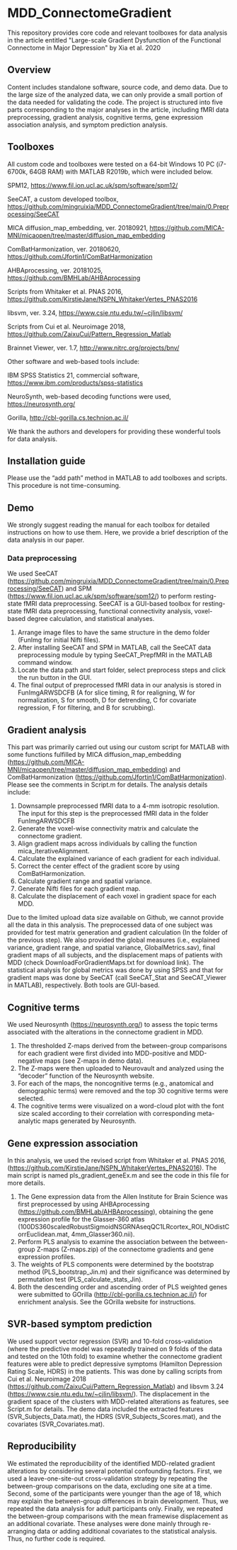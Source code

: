 # MDD_ConnectomeGradient
This repository provides core code and relevant toolboxes for data analysis in the article entitled "Large-scale Gradient Dysfunction of the Functional Connectome in Major Depression" by Xia et al. 2020

## Overview
Content includes standalone software, source code, and demo data. Due to the large size of the analyzed data, we can only provide a small portion of the data needed for validating the code. 
The project is structured into five parts corresponding to the major analyses in the article, including fMRI data preprocessing, gradient analysis, cognitive terms, gene expression association analysis, and symptom prediction analysis. 

## Toolboxes
All custom code and toolboxes were tested on a 64-bit Windows 10 PC (i7-6700k, 64GB RAM) with MATLAB R2019b, which were included below. 

SPM12, https://www.fil.ion.ucl.ac.uk/spm/software/spm12/

SeeCAT, a custom developed toolbox, https://github.com/mingruixia/MDD_ConnectomeGradient/tree/main/0.Preprocessing/SeeCAT

MICA diffusion_map_embedding, ver. 20180921, https://github.com/MICA-MNI/micaopen/tree/master/diffusion_map_embedding

ComBatHarmonization, ver. 20180620, https://github.com/Jfortin1/ComBatHarmonization

AHBAprocessing, ver. 20181025, https://github.com/BMHLab/AHBAprocessing

Scripts from Whitaker et al. PNAS 2016, https://github.com/KirstieJane/NSPN_WhitakerVertes_PNAS2016

libsvm, ver. 3.24, https://www.csie.ntu.edu.tw/~cjlin/libsvm/

Scripts from Cui et al. Neuroimage 2018, https://github.com/ZaixuCui/Pattern_Regression_Matlab

Brainnet Viewer, ver. 1.7, http://www.nitrc.org/projects/bnv/

Other software and web-based tools include:

IBM SPSS Statistics 21, commercial software, https://www.ibm.com/products/spss-statistics

NeuroSynth, web-based decoding functions were used, https://neurosynth.org/

Gorilla, http://cbl-gorilla.cs.technion.ac.il/

We thank the authors and developers for providing these wonderful tools for data analysis. 

## Installation guide
Please use the “add path” method in MATLAB to add toolboxes and scripts. This procedure is not time-consuming. 

## Demo
We strongly suggest reading the manual for each toolbox for detailed instructions on how to use them. Here, we provide a brief description of the data analysis in our paper. 

### Data preprocessing
We used SeeCAT (https://github.com/mingruixia/MDD_ConnectomeGradient/tree/main/0.Preprocessing/SeeCAT) and SPM (https://www.fil.ion.ucl.ac.uk/spm/software/spm12/) to perform resting-state fMRI data preprocessing. SeeCAT is a GUI-based toolbox for resting-state fMRI data preprocessing, functional connectivity analysis, voxel-based degree calculation, and statistical analyses. 
1. Arrange image files to have the same structure in the demo folder (FunImg for initial Nifti files).
2. After installing SeeCAT and SPM in MATLAB, call the SeeCAT data preprocessing module by typing SeeCAT_PrepfMRI in the MATLAB command window.
3. Locate the data path and start folder, select preprocess steps and click the run button in the GUI.
4. The final output of preprocessed fMRI data in our analysis is stored in FunImgARWSDCFB (A for slice timing, R for realigning, W for normalization, S for smooth, D for detrending, C for covariate regression, F for filtering, and B for scrubbing). 

## Gradient analysis
This part was primarily carried out using our custom script for MATLAB with some functions fulfilled by MICA diffusion_map_embedding (https://github.com/MICA-MNI/micaopen/tree/master/diffusion_map_embedding) and ComBatHarmonization (https://github.com/Jfortin1/ComBatHarmonization). Please see the comments in Script.m for details. The analysis details include:
1. Downsample preprocessed fMRI data to a 4-mm isotropic resolution. The input for this step is the preprocessed fMRI data in the folder FunImgARWSDCFB
2. Generate the voxel-wise connectivity matrix and calculate the connectome gradient.
3. Align gradient maps across individuals by calling the function mica_iterativeAlignment.
4. Calculate the explained variance of each gradient for each individual. 
5. Correct the center effect of the gradient score by using ComBatHarmonization.
6. Calculate gradient range and spatial variance.
7. Generate Nifti files for each gradient map.
8. Calculate the displacement of each voxel in gradient space for each MDD. 

Due to the limited upload data size available on Github, we cannot provide all the data in this analysis. The preprocessed data of one subject was provided for test matrix generation and gradient calculation (In the folder of the previous step). We also provided the global measures (i.e., explained variance, gradient range, and spatial variance, GlobalMetrics.sav), final gradient maps of all subjects, and the displacement maps of patients with MDD (check DownloadForGradientMaps.txt for download link). The statistical analysis for global metrics was done by using SPSS and that for gradient maps was done by SeeCAT (call SeeCAT_Stat and SeeCAT_Viewer in MATLAB), respectively. Both tools are GUI-based. 

## Cognitive terms
We used Neurosynth (https://neurosynth.org/) to assess the topic terms associated with the alterations in the connectome gradient in MDD. 
1. The thresholded Z-maps derived from the between-group comparisons for each gradient were first divided into MDD-positive and MDD-negative maps (see Z-maps in demo data). 
2. The Z-maps were then uploaded to Neurovault and analyzed using the “decoder” function of the Neurosynth website. 
3. For each of the maps, the noncognitive terms (e.g., anatomical and demographic terms) were removed and the top 30 cognitive terms were selected. 
4. The cognitive terms were visualized on a word-cloud plot with the font size scaled according to their correlation with corresponding meta-analytic maps generated by Neurosynth.

## Gene expression association
In this analysis, we used the revised script from Whitaker et al. PNAS 2016, (https://github.com/KirstieJane/NSPN_WhitakerVertes_PNAS2016). The main script is named pls_gradient_geneEx.m and see the code in this file for more details. 
1. The Gene expression data from the Allen Institute for Brain Science was first preprocessed by using AHBAprocessing (https://github.com/BMHLab/AHBAprocessing), obtaining the gene expression profile for the Glasser-360 atlas (100DS360scaledRobustSigmoidNSGRNAseqQC1LRcortex_ROI_NOdistCorrEuclidean.mat, 4mm_Glasser360.nii).
2. Perform PLS analysis to examine the association between the between-group Z-maps (Z-maps.zip) of the connectome gradients and gene expression profiles. 
3. The weights of PLS components were determined by the bootstrap method (PLS_bootstrap_Jin.m) and their significance was determined by permutation test (PLS_calculate_stats_Jin). 
4. Both the descending order and ascending order of PLS weighted genes were submitted to GOrilla (http://cbl-gorilla.cs.technion.ac.il/) for enrichment analysis. See the GOrilla website for instructions. 

## SVR-based symptom prediction
We used support vector regression (SVR) and 10-fold cross-validation (where the predictive model was repeatedly trained on 9 folds of the data and tested on the 10th fold) to examine whether the connectome gradient features were able to predict depressive symptoms (Hamilton Depression Rating Scale, HDRS) in the patients. This was done by calling scripts from Cui et al. Neuroimage 2018 (https://github.com/ZaixuCui/Pattern_Regression_Matlab) and libsvm 3.24 (https://www.csie.ntu.edu.tw/~cjlin/libsvm/). The displacement in the gradient space of the clusters with MDD-related alterations as features, see Script.m for details. The demo data included the extracted features (SVR_Subjects_Data.mat), the HDRS (SVR_Subjects_Scores.mat), and the covariates (SVR_Covariates.mat).
 
## Reproducibility
We estimated the reproducibility of the identified MDD-related gradient alterations by considering several potential confounding factors. First, we used a leave-one-site-out cross-validation strategy by repeating the between-group comparisons on the data, excluding one site at a time. Second, some of the participants were younger than the age of 18, which may explain the between-group differences in brain development. Thus, we repeated the data analysis for adult participants only. Finally, we repeated the between-group comparisons with the mean framewise displacement as an additional covariate.
These analyses were done mainly through re-arranging data or adding additional covariates to the statistical analysis. Thus, no further code is required. 
